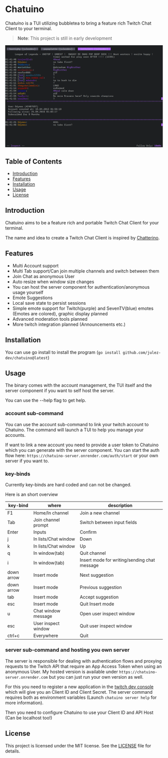 # Chatuino

Cha*tui*no is a TUI utilizing bubbletea to bring a feature rich Twitch Chat Client to your terminal.

> **Note**: This project is still in early development

![Screenshot of chatuino showing chatuino.](doc/chat.png)

## Table of Contents

- [Introduction](#introduction)
- [Features](#features)
- [Installation](#installation)
- [Usage](#usage)
- [License](#license)

## Introduction

Chatuino aims to be a feature rich and portable Twitch Chat Client for your terminal.

The name and idea to create a Twitch Chat Client is inspired by [Chatterino](https://github.com/Chatterino/chatterino2).

## Features

- Multi Account support
- Multi Tab support/Can join multiple channels and switch between them
- Join Chat as anonymous User
- Auto resize when window size changes
- You can host the server component for authentication/anonymous usage yourself
- Emote Suggestions
- Local save state to persist sessions
- Simple emote support for Twitch(purple) and SevenTV(blue) emotes (Emotes are colored), graphic display planned
- Advanced moderation tools planned
- More twitch integration planned (Announcements etc.)

## Installation

You can use go install to install the program (`go install github.com/julez-dev/chatuino@latest`)

## Usage

The binary comes with the account management, the TUI itself and the server component if you want to self host the server.

You can use the --help flag to get help.

### account sub-command

You can use the account sub-command to link your twitch account to Chatuino. The command will launch a TUI to help you manage your accounts.

If want to link a new account you need to provide a user token to Chatuino which you can generate with the server component. You can start the auth flow here: `https://chatuino-server.onrender.com/auth/start` or your own server if you want to.

### key-binds

Currently key-binds are hard coded and can not be changed.

Here is an short overview

| key-bind | where | description |
| -------- | ----- | ----------- |
| F1       | Home/In channel | Join a new channel |
| Tab | Join channel prompt | Switch between input fields |
| Enter | Inputs | Confirm |
| j | In lists/Chat window | Down |
| k | In lists/Chat window | Up |
| q | In window(tab) | Quit channel |
| i | In window(tab) | Insert mode for writing/sending chat message |
| down arrow | Insert mode | Next suggestion |
| down arrow | Insert mode | Previous suggestion |
| tab | Insert mode | Accept suggestion |
| esc | Insert mode | Quit Insert mode |
| u | Chat window message | Open user inspect window
| esc | User inspect window | Quit user inspect window |
| ctrl+c | Everywhere | Quit |

### server sub-command and hosting you own server

The server is responsible for dealing with authentication flows and proxying requests to the Twitch API that require an App Access Token when using an anonymous User. My hosted version is available under `https://chatuino-server.onrender.com` but you can just run your own version as well.

For this you need to register a new application in the [twitch dev console](https://dev.twitch.tv/console) which will give you an Client ID and Client Secret. The server command requires both as environment variables (Launch `chatuino server help` for more information).

Then you need to configure Chatuino to use your Client ID and API Host (Can be localhost too!)

## License

This project is licensed under the MIT license. See the [LICENSE](LICENSE) file for details.
